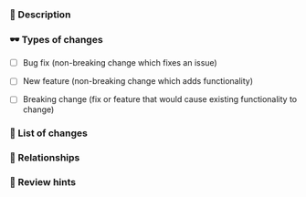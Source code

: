 ### 📒 Description
<!--- Describe your changes in detail -->

### 🕶️ Types of changes
<!--- What types of changes does your code introduce? Put an `x` in all the boxes that apply: -->

- [ ] Bug fix (non-breaking change which fixes an issue)
- [ ] New feature (non-breaking change which adds functionality)
- [ ] Breaking change (fix or feature that would cause existing functionality to change)


### 🤯 List of changes
<!-- The changelog of this PR. It's useful for bigger PR-s -->


### 👫 Relationships
<!-- Mention your Issue or other PR, which connects with this PR -->

<!-- If you want to close the main issue automatically after PR is merged -->
<!-- https://help.github.com/articles/closing-issues-using-keywords/ -->

<!-- Closes #your_issue_number -->


### 🔎 Review hints
<!-- Tips to the reviewer about how this should be tested -->

